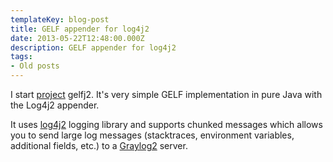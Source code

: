 ```yaml
---
templateKey: blog-post
title: GELF appender for log4j2
date: 2013-05-22T12:48:00.000Z
description: GELF appender for log4j2
tags:
- Old posts
---
```


I start [project](https://github.com/mashintsev/gelfj2) gelfj2. It's very simple GELF implementation in pure Java with the Log4j2 appender.  
  
It uses [log4j2](http://logging.apache.org/log4j/2.x/) logging library and supports chunked messages which allows you to send large log messages (stacktraces, environment variables, additional fields, etc.) to a [Graylog2](http://www.graylog2.org/) server.

